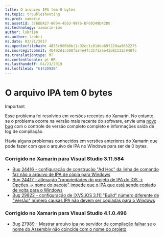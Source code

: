 ```yaml
---
title: O arquivo IPA tem 0 bytes
ms.topic: troubleshooting
ms.prod: xamarin
ms.assetid: 376BBA27-8694-4E63-9976-BF60349D42D8
ms.technology: xamarin-ios
author: lobrien
ms.author: laobri
ms.date: 03/21/2017
ms.openlocfilehash: 4835c980b6b11c92ec1c81dea69f229aa5652275
ms.sourcegitcommit: 4b402d1c508fa84e4fc3171a6e43b811323948fc
ms.translationtype: MT
ms.contentlocale: pt-BR
ms.lasthandoff: 04/23/2019
ms.locfileid: "61420929"
---
```

# <a name="ipa-file-is-0-bytes"></a>O arquivo IPA tem 0 bytes

> [!IMPORTANT]
> Esse problema foi resolvido em versões recentes do Xamarin. No entanto, se o problema ocorre na versão mais recente do software, envie uma [novo bug](~/cross-platform/troubleshooting/questions/howto-file-bug.md) com o controle de versão completo completo e informações saída de log de compilação.



Havia alguns problemas conhecidos em versões anteriores do Xamarin que pode fazer com que o arquivo de IPA no Windows para ser de 0 bytes. 

### <a name="fixed-in-xamarin-for-visual-studio-311584"></a>Corrigido no Xamarin para Visual Studio 3.11.584 
- [Bug 24416 - configuração de construção "Ad Hoc" da linha de comando faz não o arquivo de IPA de cópia para Windows](https://bugzilla.xamarin.com/show_bug.cgi?id=24416)
- [Bug 24417 - alteração "propriedades do projeto de IPA do iOS -> Opções -> nome do pacote" impede que o IPA que está sendo copiado de volta para o Windows](https://bugzilla.xamarin.com/show_bug.cgi?id=24417)
- [Bug 29822 - configuração de [XVS.iOS 3.11] "Build" número diferente de "Versão" número causas IPA não devem ser copiadas para o Windows](https://bugzilla.xamarin.com/show_bug.cgi?id=29822)

### <a name="fixed-in-xamarin-for-visual-studio-410496"></a>Corrigido no Xamarin para Visual Studio 4.1.0.496
- [Bug 27989 - Mostrar arquivo ipa no servidor de compilação falhar se o nome do Assembly não coincide com o nome do projeto](https://bugzilla.xamarin.com/show_bug.cgi?id=27989)
